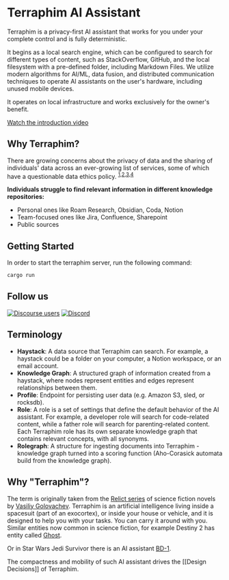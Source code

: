 # Terraphim AI Assistant

Terraphim is a privacy-first AI assistant that works for you under your complete
control and is fully deterministic.

It begins as a local search engine, which can be configured to search for
different types of content, such as StackOverflow, GitHub, and the local
filesystem with a pre-defined folder, including Markdown Files. We utilize
modern algorithms for AI/ML, data fusion, and distributed communication
techniques to operate AI assistants on the user's hardware, including unused
mobile devices.

It operates on local infrastructure and works exclusively for the owner's
benefit.

[Watch the introduction video](https://player.vimeo.com/video/854283350)

## Why Terraphim?

There are growing concerns about the privacy of data and the sharing of
individuals' data across an ever-growing list of services, some of which have a
questionable data ethics policy. <sup>[1],[2],[3],[4]</sup>

**Individuals struggle to find relevant information in different knowledge repositories:**
- Personal ones like Roam Research, Obsidian, Coda, Notion
- Team-focused ones like Jira, Confluence, Sharepoint
- Public sources

[1]: https://www.coveo.com/en/resources/reports/relevance-report-workplace
[2]: https://cottrillresearch.com/various-survey-statistics-workers-spend-too-much-time-searching-for-information/
[3]: https://www.forbes.com/sites/forbestechcouncil/2019/12/17/reality-check-still-spending-more-time-gathering-instead-of-analyzing/
[4]: https://www.theatlantic.com/technology/archive/2021/06/the-internet-is-a-collective-hallucination/619320/


## Getting Started

In order to start the terraphim server, run the following command:

```bash
cargo run
```

## Follow us

[![Discourse users](https://img.shields.io/discourse/users?server=https%3A%2F%2Fterraphim.discourse.group)](https://terraphim.discourse.group) 
[![Discord](https://img.shields.io/discord/852545081613615144?label=Discord&logo=Discord)](https://discord.gg/VPJXB6BGuY)

## Terminology

- **Haystack**: A data source that Terraphim can search. For example, a haystack
  could be a folder on your computer, a Notion workspace, or an email account.
- **Knowledge Graph**: A structured graph of information created from a
  haystack, where nodes represent entities and edges represent relationships
  between them.
- **Profile**: Endpoint for persisting user data (e.g. Amazon S3, sled, or
  rocksdb).
- **Role**: A role is a set of settings that define the default behavior of the
  AI assistant. For example, a developer role will search for code-related
  content, while a father role will search for parenting-related content. Each
  Terraphim role has its own separate knowledge graph that contains relevant
  concepts, with all synonyms.
- **Rolegraph**: A structure for ingesting documents into Terraphim - knowledge
  graph turned into a scoring function (Aho-Corasick automata build from the
  knowledge graph).

## Why "Terraphim"?

The term is originally taken from the [Relict series][relict] of science fiction
novels by [Vasiliy Golovachev](https://en.wikipedia.org/wiki/Vasili_Golovachov).
Terraphim is an artificial intelligence living inside a spacesuit (part of an
exocortex), or inside your house or vehicle, and it is designed to help you with
your tasks. You can carry it around with you.
Similar entities now common in science fiction, for example Destiny 2 has entity called [Ghost][ghost].

Or in Star Wars Jedi Survivor there is an AI assistant [BD-1][bd-1]. 

The compactness and mobility of such AI assistant drives the [[Design Decisions]] of Terraphim.

[bd-1]: https://starwars.fandom.com/wiki/BD-1
[ghost]: https://www.destinypedia.com/Ghost 
[relict]: https://www.goodreads.com/en/book/show/196710046 